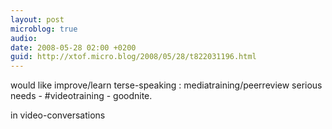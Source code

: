 ```yaml
---
layout: post
microblog: true
audio: 
date: 2008-05-28 02:00 +0200
guid: http://xtof.micro.blog/2008/05/28/t822031196.html
---
```

would like improve/learn terse-speaking : mediatraining/peerreview serious needs - #videotraining - goodnite.

 in video-conversations
